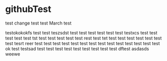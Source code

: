 # githubTest
test change
test
test
March test

testokokokfs
test
test
teszsdst 
test
test
test
test 
test
test
testxcs
test
test
test
test
test
tst
test
test
test
test
test
rest
test
tet
test
test
test
test
test
test
test
tesrt
reer
test
test
test
test
test
test
test
test
test
test
test
test
test
test
ok
test
testsad
test
test
test
test
test
test
test
test
test
dftest
asdasds
weewe
